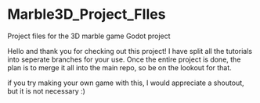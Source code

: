 # Marble3D_Project_FIles
Project files for the 3D marble game Godot project

Hello and thank you for checking out this project! I have split all the tutorials into seperate branches for your use. Once the entire project is done, the plan is to merge it all into the main
repo, so be on the lookout for that.

if you try making your own game with this, I would appreciate a shoutout, but it is not necessary :)
